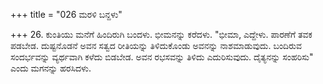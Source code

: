 +++
title = "026 ಮರಳಿ ಬನ್ದಳು"

+++
26. ಕುಂತಿಯು ಮನೆಗೆ ಹಿಂದಿರುಗಿ ಬಂದಳು. ಭೀಮನನ್ನು ಕರೆದಳು. "ಭೀಮಾ,  ಎದ್ದೇಳು. ಪಾರಣೆಗೆ ತವಕ ಪಡಬೇಡ. ದುಷ್ಟನೊಡನೆ ಅವನ ಸತ್ವದ ರೀತಿಯನ್ನು ತಿಳಿದುಕೊಂಡು ಅವನನ್ನು ನಾಶಮಾಡುವುದು. ಬಂದಿರುವ ಸಂದರ್ಭವನ್ನು ವ್ಯರ್ಥವಾಗಿ ಕಳೆದು ಬಿಡಬೇಡ. ಅವನ ರಭಸವನ್ನು ತಿಳಿದು ಎದುರಿಸುವುದು. ದೈತ್ಯನನ್ನು ಸಂಹರಿಸು" ಎಂದು ಮಗನನ್ನು ಹರಸಿದಳು.
